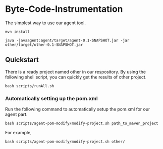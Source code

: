 # Byte-Code-Instrumentation
The simplest way to use our agent tool.

```shell
mvn install

java -javaagent:agent/target/agent-0.1-SNAPSHOT.jar -jar other/target/other-0.1-SNAPSHOT.jar
```

## Quickstart
There is a ready project named other in our respository. By using the following shell script, you can quickly get the results of other project.

```shell
bash scripts/runAll.sh
```

### Automatically setting up the pom.xml

Run the following command to automatically setup the pom.xml for our agent part.

```shell
bash scripts/agent-pom-modify/modify-project.sh path_to_maven_project
```

For example, 
```shell
bash scripts/agent-pom-modify/modify-project.sh other/
```
